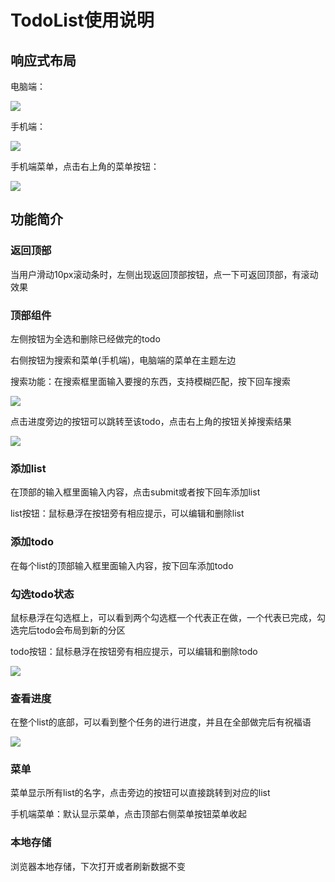 # TodoList使用说明

## 响应式布局

电脑端：

![](https://cdn.jsdelivr.net/gh/Easter1995/blog-image/202310052004279.png)

手机端：

![](https://cdn.jsdelivr.net/gh/Easter1995/blog-image/202310052007177.png)

手机端菜单，点击右上角的菜单按钮：

![](https://cdn.jsdelivr.net/gh/Easter1995/blog-image/202310052007145.png)

## 功能简介

### 返回顶部

当用户滑动10px滚动条时，左侧出现返回顶部按钮，点一下可返回顶部，有滚动效果

### 顶部组件

左侧按钮为全选和删除已经做完的todo

右侧按钮为搜索和菜单(手机端)，电脑端的菜单在主题左边

搜索功能：在搜索框里面输入要搜的东西，支持模糊匹配，按下回车搜索

![](https://cdn.jsdelivr.net/gh/Easter1995/blog-image/202310052022094.png)

点击进度旁边的按钮可以跳转至该todo，点击右上角的按钮关掉搜索结果

![](https://cdn.jsdelivr.net/gh/Easter1995/blog-image/202310052024386.png)

### 添加list

在顶部的输入框里面输入内容，点击submit或者按下回车添加list

list按钮：鼠标悬浮在按钮旁有相应提示，可以编辑和删除list

### 添加todo

在每个list的顶部输入框里面输入内容，按下回车添加todo

### 勾选todo状态

鼠标悬浮在勾选框上，可以看到两个勾选框一个代表正在做，一个代表已完成，勾选完后todo会布局到新的分区

todo按钮：鼠标悬浮在按钮旁有相应提示，可以编辑和删除todo

![](https://cdn.jsdelivr.net/gh/Easter1995/blog-image/202310052010219.png)

### 查看进度

在整个list的底部，可以看到整个任务的进行进度，并且在全部做完后有祝福语

![](https://cdn.jsdelivr.net/gh/Easter1995/blog-image/202310052012873.png)

### 菜单

菜单显示所有list的名字，点击旁边的按钮可以直接跳转到对应的list

手机端菜单：默认显示菜单，点击顶部右侧菜单按钮菜单收起

### 本地存储

浏览器本地存储，下次打开或者刷新数据不变

















